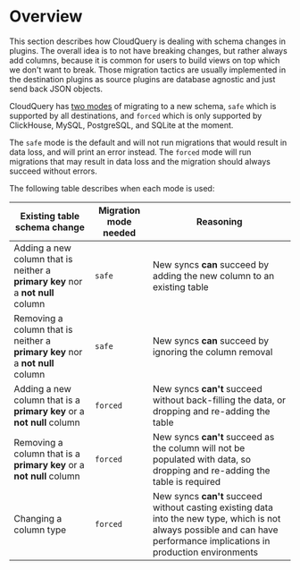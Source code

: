# Overview

This section describes how CloudQuery is dealing with schema changes in plugins.
The overall idea is to not have breaking changes, but rather always add columns, because it is common for users to build views on top which we don't want to break. Those migration tactics are usually implemented in the destination plugins as source plugins are database agnostic and just send back JSON objects.

CloudQuery has [two modes](/docs/reference/destination-spec#migrate_mode) of migrating to a new schema, `safe` which is supported by all destinations, and `forced` which is only supported by ClickHouse, MySQL, PostgreSQL, and SQLite at the moment.

The `safe` mode is the default and will not run migrations that would result in data loss, and will print an error instead. The `forced` mode will run migrations that may result in data loss and the migration should always succeed without errors.

The following table describes when each mode is used:

| Existing table schema change | Migration mode needed | Reasoning |
| --- | --- | --- |
| Adding a new column that is neither a **primary key** nor a **not null** column | `safe` | New syncs **can** succeed by adding the new column to an existing table |
| Removing a column that is neither a **primary key** nor a **not null** column | `safe` | New syncs **can** succeed by ignoring the column removal |
| Adding a new column that is a **primary key** or a **not null** column | `forced` | New syncs **can't** succeed without back-filling the data, or dropping and re-adding the table |
| Removing a column that is a **primary key** or a **not null** column | `forced` | New syncs **can't** succeed as the column will not be populated with data, so dropping and re-adding the table is required |
| Changing a column type | `forced` | New syncs **can't** succeed without casting existing data into the new type, which is not always possible and can have performance implications in production environments |
